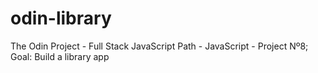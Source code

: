 # odin-library
The Odin Project - Full Stack JavaScript Path - JavaScript - Project Nº8;
Goal: Build a library app
